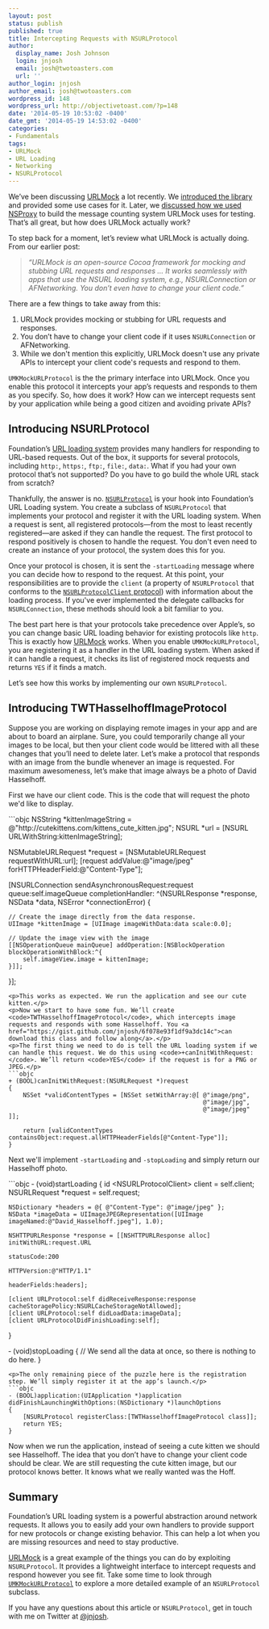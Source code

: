 ```yaml
---
layout: post
status: publish
published: true
title: Intercepting Requests with NSURLProtocol
author:
  display_name: Josh Johnson
  login: jnjosh
  email: josh@twotoasters.com
  url: ''
author_login: jnjosh
author_email: josh@twotoasters.com
wordpress_id: 148
wordpress_url: http://objectivetoast.com/?p=148
date: '2014-05-19 10:53:02 -0400'
date_gmt: '2014-05-19 14:53:02 -0400'
categories:
- Fundamentals
tags:
- URLMock
- URL Loading
- Networking
- NSURLProtocol
---
```

<p>We’ve been discussing <a href="https://github.com/twotoasters/URLMock">URLMock</a> a lot recently. We <a href="http://objectivetoast.com/2014/04/28/introducing-urlmock/">introduced the library</a> and provided some use cases for it. Later, we <a href="http://objectivetoast.com/2014/05/12/nsproxy-nsobjects-lesser-known-sibling/">discussed how we used NSProxy</a> to build the message counting system URLMock uses for testing. That’s all great, but how does URLMock actually work?</p>
<p><!--more--></p>
<p>To step back for a moment, let’s review what URLMock is actually doing. From our earlier post:</p>
<blockquote>
<p><em>“URLMock is an open-source Cocoa framework for mocking and stubbing URL requests and responses … It works seamlessly with apps that use the NSURL loading system, e.g., NSURLConnection or AFNetworking. You don’t even have to change your client code.”</em></p>
</blockquote>
<p>There are a few things to take away from this:</p>
<ol>
<li>URLMock provides mocking or stubbing for URL requests and responses.</li>
<li>You don’t have to change your client code if it uses <code>NSURLConnection</code> or AFNetworking.</li>
<li>While we don't mention this explicitly, URLMock doesn't use any private APIs to intercept your client code's requests and respond to them.</li>
</ol>
<p><code>UMKMockURLProtocol</code> is the the primary interface into URLMock. Once you enable this protocol it intercepts your app’s requests and responds to them as you specify. So, how does it work? How can we intercept requests sent by your application while being a good citizen and avoiding private APIs?</p>
<h2>Introducing NSURLProtocol</h2>
<p>Foundation’s <a href="https://developer.apple.com/library/mac/documentation/cocoa/Conceptual/URLLoadingSystem/URLLoadingSystem.html#//apple_ref/doc/uid/10000165i">URL loading system</a> provides many handlers for responding to URL-based requests. Out of the box, it supports for several protocols, including <code>http:</code>, <code>https:</code>, <code>ftp:</code>, <code>file:</code>, <code>data:</code>. What if you had your own protocol that’s not supported? Do you have to go build the whole URL stack from scratch?</p>
<p>Thankfully, the answer is no. <a href="https://developer.apple.com/library/mac/documentation/cocoa/reference/foundation/classes/NSURLProtocol_Class/Reference/Reference.html"><code>NSURLProtocol</code></a> is your hook into Foundation’s URL Loading system. You create a subclass of <code>NSURLProtocol</code> that implements your protocol and register it with the URL loading system. When a request is sent, all registered protocols—from the most to least recently registered—are asked if they can handle the request. The first protocol to respond positively is chosen to handle the request. You don't even need to create an instance of your protocol, the system does this for you.</p>
<p>Once your protocol is chosen, it is sent the <code>‑startLoading</code> message where you can decide how to respond to the request. At this point, your responsibilities are to provide the <code>client</code> (a property of <code>NSURLProtocol</code> that conforms to the <a href="https://developer.apple.com/library/ios/documentation/cocoa/reference/foundation/Protocols/NSURLProtocolClient_Protocol/Reference/Reference.html"><code>NSURLProtocolClient</code> protocol</a>) with information about the loading process. If you've ever implemented the delegate callbacks for <code>NSURLConnection</code>, these methods should look a bit familiar to you.</p>
<p>The best part here is that your protocols take precedence over Apple’s, so you can change basic URL loading behavior for existing protocols like <code>http</code>. This is exactly how <a href="https://github.com/twotoasters/URLMock">URLMock</a> works. When you enable <code>UMKMockURLProtocol</code>, you are registering it as a handler in the URL loading system. When asked if it can handle a request, it checks its list of registered mock requests and returns <code>YES</code> if it finds a match.</p>
<p>Let’s see how this works by implementing our own <code>NSURLProtocol</code>.</p>
<h2>Introducing TWTHasselhoffImageProtocol</h2>
<p>Suppose you are working on displaying remote images in your app and are about to board an airplane. Sure, you could temporarily change all your images to be local, but then your client code would be littered with all these changes that you’ll need to delete later. Let’s make a protocol that responds with an image from the bundle whenever an image is requested. For maximum awesomeness, let’s make that image always be a photo of David Hasselhoff.</p>
<p>First we have our client code. This is the code that will request the photo we'd like to display.</p>
```objc
NSString *kittenImageString = @"http://cutekittens.com/kittens_cute_kitten.jpg";
NSURL *url = [NSURL URLWithString:kittenImageString];

NSMutableURLRequest *request = [NSMutableURLRequest requestWithURL:url];
[request addValue:@"image/jpeg" forHTTPHeaderField:@"Content-Type"];

[NSURLConnection sendAsynchronousRequest:request queue:self.imageQueue completionHandler:
^(NSURLResponse *response, NSData *data, NSError *connectionError) {

    // Create the image directly from the data response.
    UIImage *kittenImage = [UIImage imageWithData:data scale:0.0];

    // Update the image view with the image    
    [[NSOperationQueue mainQueue] addOperation:[NSBlockOperation blockOperationWithBlock:^{
        self.imageView.image = kittenImage;
    }]];
}];
```
<p>This works as expected. We run the application and see our cute kitten.</p>
<p>Now we start to have some fun. We’ll create <code>TWTHasselhoffImageProtocol</code>, which intercepts image requests and responds with some Hasselhoff. You <a href="https://gist.github.com/jnjosh/6f078e93f1df9a3dc14c">can download this class and follow along</a>.</p>
<p>The first thing we need to do is tell the URL loading system if we can handle this request. We do this using <code>+canInitWithRequest:</code>. We’ll return <code>YES</code> if the request is for a PNG or JPEG.</p>
```objc
+ (BOOL)canInitWithRequest:(NSURLRequest *)request
{
    NSSet *validContentTypes = [NSSet setWithArray:@[ @"image/png",
                                                      @"image/jpg",
                                                      @"image/jpeg" ]];

    return [validContentTypes containsObject:request.allHTTPHeaderFields[@"Content-Type"]];
}
```
<p>Next we'll implement <code>‑startLoading</code> and <code>‑stopLoading</code> and simply return our Hasselhoff photo.</p>
```objc
‑ (void)startLoading
{
    id &lt;NSURLProtocolClient&gt; client = self.client;
    NSURLRequest *request = self.request;

    NSDictionary *headers = @{ @"Content-Type": @"image/jpeg" };
    NSData *imageData = UIImageJPEGRepresentation([UIImage imageNamed:@"David_Hasselhoff.jpeg"], 1.0);

    NSHTTPURLResponse *response = [[NSHTTPURLResponse alloc] initWithURL:request.URL
                                                              statusCode:200
                                                             HTTPVersion:@"HTTP/1.1"
                                                            headerFields:headers];

    [client URLProtocol:self didReceiveResponse:response cacheStoragePolicy:NSURLCacheStorageNotAllowed];
    [client URLProtocol:self didLoadData:imageData];
    [client URLProtocolDidFinishLoading:self];
}

‑ (void)stopLoading
{
    // We send all the data at once, so there is nothing to do here.
}
```
<p>The only remaining piece of the puzzle here is the registration step. We’ll simply register it at the app’s launch.</p>
```objc
- (BOOL)application:(UIApplication *)application didFinishLaunchingWithOptions:(NSDictionary *)launchOptions
{
    [NSURLProtocol registerClass:[TWTHasselhoffImageProtocol class]];
    return YES;
}
```
<p>Now when we run the application, instead of seeing a cute kitten we should see Hasselhoff. The idea that you don’t have to change your client code should be clear. We are still requesting the cute kitten image, but our protocol knows better. It knows what we really wanted was the Hoff.</p>
<h2>Summary</h2>
<p>Foundation’s URL loading system is a powerful abstraction around network requests. It allows you to easily add your own handlers to provide support for new protocols or change existing behavior. This can help a lot when you are missing resources and need to stay productive.</p>
<p><a href="https://github.com/twotoasters/URLMock">URLMock</a> is a great example of the things you can do by exploiting <code>NSURLProtocol</code>. It provides a lightweight interface to intercept requests and respond however you see fit. Take some time to look through <a href="https://github.com/twotoasters/URLMock/blob/master/URLMock/Mock%20URL%20Protocol/UMKMockURLProtocol.m"><code>UMKMockURLProtocol</code></a> to explore a more detailed example of an <code>NSURLProtocol</code> subclass.</p>
<p>If you have any questions about this article or <code>NSURLProtocol</code>, get in touch with me on Twitter at <a href="http://twitter.com/jnjosh">@jnjosh</a>.</p>
